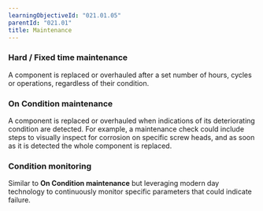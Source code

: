 ```yaml
---
learningObjectiveId: "021.01.05"
parentId: "021.01"
title: Maintenance
---
```


### Hard / Fixed time maintenance

A component is replaced or overhauled after a set number of hours, cycles or
operations, regardless of their condition.

### On Condition maintenance

A component is replaced or overhauled when indications of its deteriorating
condition are detected. For example, a maintenance check could include steps to
visually inspect for corrosion on specific screw heads, and as soon as it is
detected the whole component is replaced.

### Condition monitoring

Similar to **On Condition maintenance** but leveraging modern day technology to
continuously monitor specific parameters that could indicate failure.
